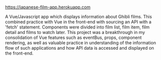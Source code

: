 https://japanese-film-app.herokuapp.com

A Vue/Javascript app which displays information about Ghibli films. This combined practice with Vue in the front-end with sourcing an API with a 'fetch' statement. Components were divided into film list, film item, film detail and films to watch later. This project was a breakthrough in my consolidation of Vue features such as eventBus, props, component rendering, as well as valuable practice in understanding of the information flow of such applications and how API data is accessed and displayed on the front-end.


